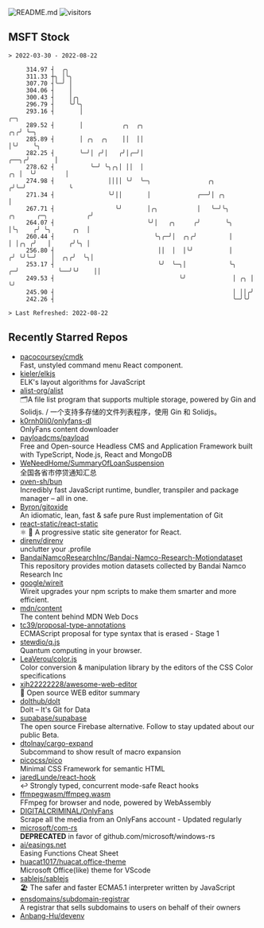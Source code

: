 ![README.md](https://github.com/Gerhut/Gerhut/workflows/README.md/badge.svg)
![visitors](https://visitors.vercel.app/Gerhut/Gerhut?token=8cf69d1f6813d272ef062726b6070c9be4ff72038cfe5a7ded7384a8da65d866)

## MSFT Stock

```
> 2022-03-30 - 2022-08-22

     314.97 ┤  ╭╮                                                                                                
     311.33 ┼╮ │╰╮                                                                                               
     307.70 ┤╰─╯ │                                                                                               
     304.06 ┤    │                                                                                               
     300.43 ┤    │╭╮                                                                                             
     296.79 ┤    ╰╯╰╮                                                                                            
     293.16 ┤       │                                                                                     ╭─╮    
     289.52 ┤       │           ╭╮  ╭╮                                                                 ╭╮╭╯ ╰─╮  
     285.89 ┤       │ ╭╮  ╭╮    ││  ││                                                                 │╰╯    ╰╮ 
     282.25 ┤       ╰─╯│ ╭╯│   ╭╯│╭─╯│                                                            ╭──╮╭╯       │ 
     278.62 ┤          ╰─╯ ╰╮╭╮│ ││  │                                                         ╭╮ │  ╰╯        │ 
     274.98 ┤               ││││ ╰╯  ╰─╮                ╭╮                                    ╭╯╰─╯            ╰ 
     271.34 ┤               ╰╯││       │             ╭──╯│ ╭╮                                 │                  
     267.71 ┤                 ╰╯       │╭╮           │   ╰─╯╰╮         ╭╮      ╭─╮           ╭╯                  
     264.07 ┤                          ╰╯│   ╭╮     ╭╯       ╰╮        │╰╮    ╭╯ ╰╮      ╭╮  │                   
     260.44 ┤                            ╰╮╭─╯│  ╭╮╭╯         │        │ │╭╮ ╭╯   │     ╭╯╰╮ │                   
     256.80 ┤                             ││  │  │╰╯          │       ╭╯ ╰╯╰─╯    │  ╭╮╭╯  ╰╮│                   
     253.17 ┤                             ╰╯  ╰─╮│            ╰╮    ╭─╯           ╰──╯╰╯    ││                   
     249.53 ┤                                   ╰╯             │ ╭╮ │                       ╰╯                   
     245.90 ┤                                                  │ ││╭╯                                            
     242.26 ┤                                                  ╰─╯╰╯                                             

> Last Refreshed: 2022-08-22
```

## Recently Starred Repos

- [pacocoursey/cmdk](https://github.com/pacocoursey/cmdk)  
  Fast, unstyled command menu React component.
- [kieler/elkjs](https://github.com/kieler/elkjs)  
  ELK's layout algorithms for JavaScript
- [alist-org/alist](https://github.com/alist-org/alist)  
  🗂️A file list program that supports multiple storage, powered by Gin and Solidjs. / 一个支持多存储的文件列表程序，使用 Gin 和 Solidjs。
- [k0rnh0li0/onlyfans-dl](https://github.com/k0rnh0li0/onlyfans-dl)  
  OnlyFans content downloader
- [payloadcms/payload](https://github.com/payloadcms/payload)  
  Free and Open-source Headless CMS and Application Framework built with TypeScript, Node.js, React and MongoDB
- [WeNeedHome/SummaryOfLoanSuspension](https://github.com/WeNeedHome/SummaryOfLoanSuspension)  
  全国各省市停贷通知汇总
- [oven-sh/bun](https://github.com/oven-sh/bun)  
  Incredibly fast JavaScript runtime, bundler, transpiler and package manager – all in one.
- [Byron/gitoxide](https://github.com/Byron/gitoxide)  
  An idiomatic, lean, fast & safe pure Rust implementation of Git
- [react-static/react-static](https://github.com/react-static/react-static)  
  ⚛️ 🚀 A progressive static site generator for React.
- [direnv/direnv](https://github.com/direnv/direnv)  
  unclutter your .profile
- [BandaiNamcoResearchInc/Bandai-Namco-Research-Motiondataset](https://github.com/BandaiNamcoResearchInc/Bandai-Namco-Research-Motiondataset)  
  This repository provides motion datasets collected by Bandai Namco Research Inc
- [google/wireit](https://github.com/google/wireit)  
  Wireit upgrades your npm scripts to make them smarter and more efficient.
- [mdn/content](https://github.com/mdn/content)  
  The content behind MDN Web Docs
- [tc39/proposal-type-annotations](https://github.com/tc39/proposal-type-annotations)  
  ECMAScript proposal for type syntax that is erased - Stage 1
- [stewdio/q.js](https://github.com/stewdio/q.js)  
  Quantum computing in your browser.
- [LeaVerou/color.js](https://github.com/LeaVerou/color.js)  
  Color conversion & manipulation library by the editors of the CSS Color specifications
- [xjh22222228/awesome-web-editor](https://github.com/xjh22222228/awesome-web-editor)  
  🔨  Open source WEB editor summary
- [dolthub/dolt](https://github.com/dolthub/dolt)  
  Dolt – It's Git for Data
- [supabase/supabase](https://github.com/supabase/supabase)  
  The open source Firebase alternative. Follow to stay updated about our public Beta.
- [dtolnay/cargo-expand](https://github.com/dtolnay/cargo-expand)  
  Subcommand to show result of macro expansion
- [picocss/pico](https://github.com/picocss/pico)  
  Minimal CSS Framework for semantic HTML
- [jaredLunde/react-hook](https://github.com/jaredLunde/react-hook)  
  ↩ Strongly typed, concurrent mode-safe React hooks
- [ffmpegwasm/ffmpeg.wasm](https://github.com/ffmpegwasm/ffmpeg.wasm)  
  FFmpeg for browser and node, powered by WebAssembly
- [DIGITALCRIMINAL/OnlyFans](https://github.com/DIGITALCRIMINAL/OnlyFans)  
  Scrape all the media from an OnlyFans account - Updated regularly
- [microsoft/com-rs](https://github.com/microsoft/com-rs)  
  **DEPRECATED** in favor of github.com/microsoft/windows-rs
- [ai/easings.net](https://github.com/ai/easings.net)  
  Easing Functions Cheat Sheet
- [huacat1017/huacat.office-theme](https://github.com/huacat1017/huacat.office-theme)  
  Microsoft Office(like) theme for VScode
- [sablejs/sablejs](https://github.com/sablejs/sablejs)  
  🏖️ The safer and faster ECMA5.1 interpreter written by JavaScript
- [ensdomains/subdomain-registrar](https://github.com/ensdomains/subdomain-registrar)  
  A registrar that sells subdomains to users on behalf of their owners
- [Anbang-Hu/devenv](https://github.com/Anbang-Hu/devenv)  
